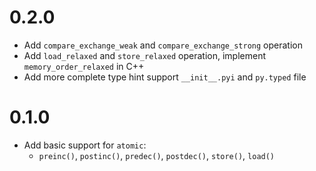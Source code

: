 # 0.2.0
 - Add `compare_exchange_weak` and `compare_exchange_strong` operation
 - Add `load_relaxed` and `store_relaxed` operation, implement `memory_order_relaxed` in C++
 - Add more complete type hint support `__init__.pyi` and `py.typed` file

# 0.1.0
 - Add basic support for `atomic`:
    - `preinc()`, `postinc()`, `predec()`, `postdec()`, `store()`, `load()`